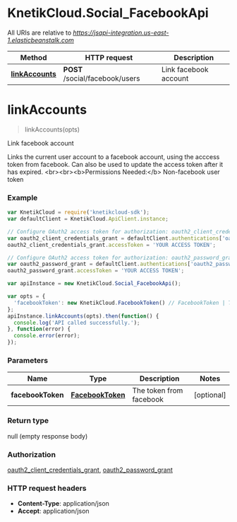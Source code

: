 # KnetikCloud.Social_FacebookApi

All URIs are relative to *https://jsapi-integration.us-east-1.elasticbeanstalk.com*

Method | HTTP request | Description
------------- | ------------- | -------------
[**linkAccounts**](Social_FacebookApi.md#linkAccounts) | **POST** /social/facebook/users | Link facebook account


<a name="linkAccounts"></a>
# **linkAccounts**
> linkAccounts(opts)

Link facebook account

Links the current user account to a facebook account, using the acccess token from facebook. Can also be used to update the access token after it has expired. &lt;br&gt;&lt;br&gt;&lt;b&gt;Permissions Needed:&lt;/b&gt; Non-facebook user token

### Example
```javascript
var KnetikCloud = require('knetikcloud-sdk');
var defaultClient = KnetikCloud.ApiClient.instance;

// Configure OAuth2 access token for authorization: oauth2_client_credentials_grant
var oauth2_client_credentials_grant = defaultClient.authentications['oauth2_client_credentials_grant'];
oauth2_client_credentials_grant.accessToken = 'YOUR ACCESS TOKEN';

// Configure OAuth2 access token for authorization: oauth2_password_grant
var oauth2_password_grant = defaultClient.authentications['oauth2_password_grant'];
oauth2_password_grant.accessToken = 'YOUR ACCESS TOKEN';

var apiInstance = new KnetikCloud.Social_FacebookApi();

var opts = { 
  'facebookToken': new KnetikCloud.FacebookToken() // FacebookToken | The token from facebook
};
apiInstance.linkAccounts(opts).then(function() {
  console.log('API called successfully.');
}, function(error) {
  console.error(error);
});

```

### Parameters

Name | Type | Description  | Notes
------------- | ------------- | ------------- | -------------
 **facebookToken** | [**FacebookToken**](FacebookToken.md)| The token from facebook | [optional] 

### Return type

null (empty response body)

### Authorization

[oauth2_client_credentials_grant](../README.md#oauth2_client_credentials_grant), [oauth2_password_grant](../README.md#oauth2_password_grant)

### HTTP request headers

 - **Content-Type**: application/json
 - **Accept**: application/json

